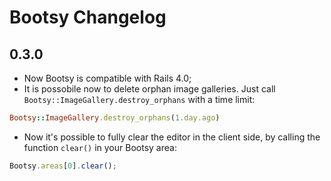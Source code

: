 # Bootsy Changelog

## 0.3.0

* Now Bootsy is compatible with Rails 4.0;
* It is possobile now to delete orphan image galleries. Just call `Bootsy::ImageGallery.destroy_orphans` with a time limit:
```ruby
Bootsy::ImageGallery.destroy_orphans(1.day.ago)
```
* Now it's possible to fully clear the editor in the client side, by calling the function `clear()` in your Bootsy area:
```javascript
Bootsy.areas[0].clear();
```
